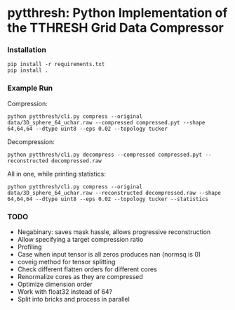 # pytthresh: Python Implementation of the TTHRESH Grid Data Compressor

### Installation

```
pip install -r requirements.txt
pip install .
```

### Example Run

Compression:

```
python pytthresh/cli.py compress --original data/3D_sphere_64_uchar.raw --compressed compressed.pyt --shape 64,64,64 --dtype uint8 --eps 0.02 --topology tucker
```

Decompression:

```
python pytthresh/cli.py decompress --compressed compressed.pyt --reconstructed decompressed.raw
```

All in one, while printing statistics:

```
python pytthresh/cli.py compress --original data/3D_sphere_64_uchar.raw --reconstructed decompressed.raw --shape 64,64,64 --dtype uint8 --eps 0.02 --topology tucker --statistics
```

### TODO

- Negabinary: saves mask hassle, allows progressive reconstruction
- Allow specifying a target compression ratio
- Profiling
- Case when input tensor is all zeros produces nan (normsq is 0)
- coveig method for tensor splitting
- Check different flatten orders for different cores
- Renormalize cores as they are compressed
- Optimize dimension order
- Work with float32 instead of 64?
- Split into bricks and process in parallel